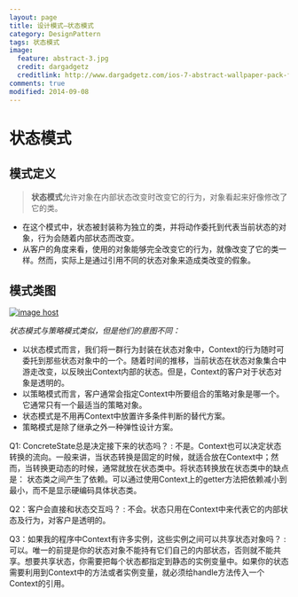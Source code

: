 ```yaml
---
layout: page
title: 设计模式—状态模式
category: DesignPattern
tags: 状态模式
image:
  feature: abstract-3.jpg
  credit: dargadgetz
  creditlink: http://www.dargadgetz.com/ios-7-abstract-wallpaper-pack-for-iphone-5-and-ipod-touch-retina/
comments: true
modified: 2014-09-08
---
```


状态模式
========

模式定义
-----------
>**状态模式**允许对象在内部状态改变时改变它的行为，对象看起来好像修改了它的类。

* 在这个模式中，状态被封装称为独立的类，并将动作委托到代表当前状态的对象，行为会随着内部状态而改变。
* 从客户的角度来看，使用的对象能够完全改变它的行为，就像改变了它的类一样。然而，实际上是通过引用不同的状态对象来造成类改变的假象。

模式类图
-----------
<a href="http://imgbox.com/RmNrs4E0" target="_blank"><img src="http://i.imgbox.com/RmNrs4E0.png" alt="image host"/></a>

*状态模式与策略模式类似，但是他们的意图不同：*

* 以状态模式而言，我们将一群行为封装在状态对象中，Context的行为随时可委托到那些状态对象中的一个。随着时间的推移，当前状态在状态对象集合中游走改变，以反映出Context内部的状态。但是，Context的客户对于状态对象是透明的。
*  以策略模式而言，客户通常会指定Context中所要组合的策略对象是哪一个。它通常只有一个最适当的策略对象。
* 状态模式是不用再Context中放置许多条件判断的替代方案。
* 策略模式是除了继承之外一种弹性设计方案。

Q1: ConcreteState总是决定接下来的状态吗？
: 不是。Context也可以决定状态转换的流向。一般来讲，当状态转换是固定的时候，就适合放在Context中；然而，当转换更动态的时候，通常就放在状态类中。将状态转换放在状态类中的缺点是： 状态类之间产生了依赖。可以通过使用Context上的getter方法把依赖减小到最小，而不是显示硬编码具体状态类。

Q2：客户会直接和状态交互吗？
: 不会。状态只用在Context中来代表它的内部状态及行为，对客户是透明的。

Q3：如果我的程序中Context有许多实例，这些实例之间可以共享状态对象吗？
: 可以。唯一的前提是你的状态对象不能持有它们自己的内部状态，否则就不能共享。想要共享状态，你需要把每个状态都指定到静态的实例变量中。如果你的状态需要利用到Context中的方法或者实例变量，就必须给handle方法传入一个Context的引用。
